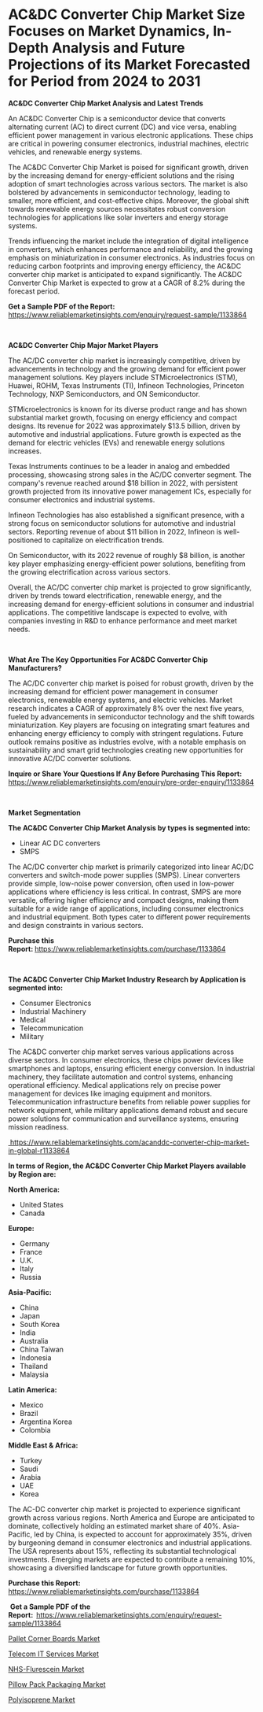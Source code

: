 <p><h1>AC&DC Converter Chip Market Size Focuses on Market Dynamics, In-Depth Analysis and Future Projections of its Market Forecasted for Period from 2024 to 2031</h1></p><p><strong>AC&DC Converter Chip Market Analysis and Latest Trends</strong></p>
<p><p>An AC&DC Converter Chip is a semiconductor device that converts alternating current (AC) to direct current (DC) and vice versa, enabling efficient power management in various electronic applications. These chips are critical in powering consumer electronics, industrial machines, electric vehicles, and renewable energy systems.</p><p>The AC&DC Converter Chip Market is poised for significant growth, driven by the increasing demand for energy-efficient solutions and the rising adoption of smart technologies across various sectors. The market is also bolstered by advancements in semiconductor technology, leading to smaller, more efficient, and cost-effective chips. Moreover, the global shift towards renewable energy sources necessitates robust conversion technologies for applications like solar inverters and energy storage systems.</p><p>Trends influencing the market include the integration of digital intelligence in converters, which enhances performance and reliability, and the growing emphasis on miniaturization in consumer electronics. As industries focus on reducing carbon footprints and improving energy efficiency, the AC&DC converter chip market is anticipated to expand significantly. The AC&DC Converter Chip Market is expected to grow at a CAGR of 8.2% during the forecast period.</p></p>
<p><strong>Get a Sample PDF of the Report:&nbsp;</strong> <a href="https://www.reliablemarketinsights.com/enquiry/request-sample/1133864?utm_campaign=1355&utm_medium=2&utm_source=Github&utm_content=ia&utm_term=08102024&utm_id=acdc-converter-chip">https://www.reliablemarketinsights.com/enquiry/request-sample/1133864</a></p>
<p>&nbsp;</p>
<p><strong>AC&DC Converter Chip Major Market Players</strong></p>
<p><p>The AC/DC converter chip market is increasingly competitive, driven by advancements in technology and the growing demand for efficient power management solutions. Key players include STMicroelectronics (STM), Huawei, ROHM, Texas Instruments (TI), Infineon Technologies, Princeton Technology, NXP Semiconductors, and ON Semiconductor.</p><p>STMicroelectronics is known for its diverse product range and has shown substantial market growth, focusing on energy efficiency and compact designs. Its revenue for 2022 was approximately $13.5 billion, driven by automotive and industrial applications. Future growth is expected as the demand for electric vehicles (EVs) and renewable energy solutions increases.</p><p>Texas Instruments continues to be a leader in analog and embedded processing, showcasing strong sales in the AC/DC converter segment. The company's revenue reached around $18 billion in 2022, with persistent growth projected from its innovative power management ICs, especially for consumer electronics and industrial systems.</p><p>Infineon Technologies has also established a significant presence, with a strong focus on semiconductor solutions for automotive and industrial sectors. Reporting revenue of about $11 billion in 2022, Infineon is well-positioned to capitalize on electrification trends.</p><p>On Semiconductor, with its 2022 revenue of roughly $8 billion, is another key player emphasizing energy-efficient power solutions, benefiting from the growing electrification across various sectors.</p><p>Overall, the AC/DC converter chip market is projected to grow significantly, driven by trends toward electrification, renewable energy, and the increasing demand for energy-efficient solutions in consumer and industrial applications. The competitive landscape is expected to evolve, with companies investing in R&D to enhance performance and meet market needs.</p></p>
<p>&nbsp;</p>
<p><strong>What Are The Key Opportunities For AC&DC Converter Chip Manufacturers?</strong></p>
<p><p>The AC/DC converter chip market is poised for robust growth, driven by the increasing demand for efficient power management in consumer electronics, renewable energy systems, and electric vehicles. Market research indicates a CAGR of approximately 8% over the next five years, fueled by advancements in semiconductor technology and the shift towards miniaturization. Key players are focusing on integrating smart features and enhancing energy efficiency to comply with stringent regulations. Future outlook remains positive as industries evolve, with a notable emphasis on sustainability and smart grid technologies creating new opportunities for innovative AC/DC converter solutions.</p></p>
<p><strong>Inquire or Share Your Questions If Any Before Purchasing This Report:</strong> <a href="https://www.reliablemarketinsights.com/enquiry/pre-order-enquiry/1133864?utm_campaign=1355&utm_medium=2&utm_source=Github&utm_content=ia&utm_term=08102024&utm_id=acdc-converter-chip">https://www.reliablemarketinsights.com/enquiry/pre-order-enquiry/1133864</a></p>
<p>&nbsp;</p>
<p><strong>Market Segmentation</strong></p>
<p><strong>The AC&DC Converter Chip Market Analysis by types is segmented into:</strong></p>
<p><ul><li>Linear AC DC converters</li><li>SMPS</li></ul></p>
<p><p>The AC/DC converter chip market is primarily categorized into linear AC/DC converters and switch-mode power supplies (SMPS). Linear converters provide simple, low-noise power conversion, often used in low-power applications where efficiency is less critical. In contrast, SMPS are more versatile, offering higher efficiency and compact designs, making them suitable for a wide range of applications, including consumer electronics and industrial equipment. Both types cater to different power requirements and design constraints in various sectors.</p></p>
<p><strong>Purchase this Report:&nbsp;</strong><a href="https://www.reliablemarketinsights.com/purchase/1133864?utm_campaign=1355&utm_medium=2&utm_source=Github&utm_content=ia&utm_term=08102024&utm_id=acdc-converter-chip">https://www.reliablemarketinsights.com/purchase/1133864</a></p>
<p>&nbsp;</p>
<p><strong>The AC&DC Converter Chip Market Industry Research by Application is segmented into:</strong></p>
<p><ul><li>Consumer Electronics</li><li>Industrial Machinery</li><li>Medical</li><li>Telecommunication</li><li>Military</li></ul></p>
<p><p>The AC&DC converter chip market serves various applications across diverse sectors. In consumer electronics, these chips power devices like smartphones and laptops, ensuring efficient energy conversion. In industrial machinery, they facilitate automation and control systems, enhancing operational efficiency. Medical applications rely on precise power management for devices like imaging equipment and monitors. Telecommunication infrastructure benefits from reliable power supplies for network equipment, while military applications demand robust and secure power solutions for communication and surveillance systems, ensuring mission readiness.</p></p>
<p><a href="https://www.reliablemarketinsights.com/acanddc-converter-chip-market-in-global-r1133864?utm_campaign=1355&utm_medium=2&utm_source=Github&utm_content=ia&utm_term=08102024&utm_id=acdc-converter-chip">&nbsp;https://www.reliablemarketinsights.com/acanddc-converter-chip-market-in-global-r1133864</a></p>
<p><strong>In terms of Region, the AC&DC Converter Chip Market Players available by Region are:</strong></p>
<p>
    <p> <strong> North America: </strong>
        <ul>
            <li>United States</li>
            <li>Canada</li>
        </ul>
        </p> 
    <p> <strong> Europe: </strong>
        <ul>
            <li>Germany</li>
            <li>France</li>
            <li>U.K.</li>
            <li>Italy</li>
            <li>Russia</li>
        </ul>
        </p> 
    <p> <strong> Asia-Pacific: </strong>
        <ul>
            <li>China</li>
            <li>Japan</li>
            <li>South Korea</li>
            <li>India</li>
            <li>Australia</li>
            <li>China Taiwan</li>
            <li>Indonesia</li>
            <li>Thailand</li>
            <li>Malaysia</li>
        </ul>
        </p> 
    <p> <strong> Latin America: </strong>
        <ul>
            <li>Mexico</li>
            <li>Brazil</li>
            <li>Argentina Korea</li>
            <li>Colombia</li>
        </ul>
        </p> 
    <p> <strong> Middle East & Africa: </strong>
        <ul>
            <li>Turkey</li>
            <li>Saudi</li>
            <li>Arabia</li>
            <li>UAE</li>
            <li>Korea</li>
        </ul>
    </p>
    </p>
<p><p>The AC-DC converter chip market is projected to experience significant growth across various regions. North America and Europe are anticipated to dominate, collectively holding an estimated market share of 40%. Asia-Pacific, led by China, is expected to account for approximately 35%, driven by burgeoning demand in consumer electronics and industrial applications. The USA represents about 15%, reflecting its substantial technological investments. Emerging markets are expected to contribute a remaining 10%, showcasing a diversified landscape for future growth opportunities.</p></p>
<p><strong>Purchase this Report: </strong><a href="https://www.reliablemarketinsights.com/purchase/1133864?utm_campaign=1355&utm_medium=2&utm_source=Github&utm_content=ia&utm_term=08102024&utm_id=acdc-converter-chip">https://www.reliablemarketinsights.com/purchase/1133864</a></p>
<p>&nbsp;<strong>Get a Sample PDF of the Report:&nbsp;&nbsp;</strong><a href="https://www.reliablemarketinsights.com/enquiry/request-sample/1133864?utm_campaign=1355&utm_medium=2&utm_source=Github&utm_content=ia&utm_term=08102024&utm_id=acdc-converter-chip">https://www.reliablemarketinsights.com/enquiry/request-sample/1133864</a></p>
<p><strong></strong></p>
<p><p><a href="https://www.linkedin.com/pulse/pallet-corner-boards-market-revolution-size-share-emerging-trends-nnbne?utm_campaign=1355&utm_medium=2&utm_source=Github&utm_content=ia&utm_term=08102024&utm_id=acdc-converter-chip">Pallet Corner Boards Market</a></p><p><a href="https://www.linkedin.com/pulse/telecom-services-market-share-analysis-growth-trends-forecasts-kfkif?utm_campaign=1355&utm_medium=2&utm_source=Github&utm_content=ia&utm_term=08102024&utm_id=acdc-converter-chip">Telecom IT Services Market</a></p><p><a href="https://github.com/luckyshygirl/Market-Research-Report-List-6/blob/main/nhs-flurescein-market.md?utm_campaign=1355&utm_medium=2&utm_source=Github&utm_content=ia&utm_term=08102024&utm_id=acdc-converter-chip">NHS-Flurescein Market</a></p><p><a href="https://www.linkedin.com/pulse/exploring-pillow-pack-packaging-market-dynamics-global-trends-hw5re?utm_campaign=1355&utm_medium=2&utm_source=Github&utm_content=ia&utm_term=08102024&utm_id=acdc-converter-chip">Pillow Pack Packaging Market</a></p><p><a href="https://www.linkedin.com/pulse/polyisoprene-sector-surge-66-growth-roadmap-2031-valuereach-j8yxc?utm_campaign=1355&utm_medium=2&utm_source=Github&utm_content=ia&utm_term=08102024&utm_id=acdc-converter-chip">Polyisoprene Market</a></p></p>